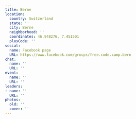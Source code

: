 ```yaml
---
title: Berne
location:
  country: Switzerland
  state: ''
  city: Berne
  neighborhood: ''
  coordinates: 46.948276, 7.451501
  plusCode: ''
social:
  name: Facebook page
  URL: https://www.facebook.com/groups/free.code.camp.bern
chat:
  name: ''
  URL: ''
event:
  name: ''
  URL: ''
leaders:
- name: ''
  URL: ''
photos:
  old: ''
  cover: ''
---
```

